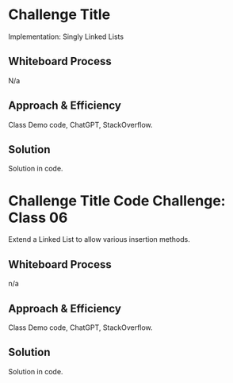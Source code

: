 # Challenge Title
<!-- Description of the challenge -->
Implementation: Singly Linked Lists
## Whiteboard Process
<!-- Embedded whiteboard image -->
N/a

## Approach & Efficiency
<!-- What approach did you take? Why? What is the Big O space/time for this approach? -->
Class Demo code, ChatGPT, StackOverflow.

## Solution
<!-- Show how to run your code, and examples of it in action -->
Solution in code.


# Challenge Title Code Challenge: Class 06
<!-- Description of the challenge -->
Extend a Linked List to allow various insertion methods.

## Whiteboard Process
<!-- Embedded whiteboard image -->
n/a

## Approach & Efficiency
<!-- What approach did you take? Why? What is the Big O space/time for this approach? -->
Class Demo code, ChatGPT, StackOverflow.

## Solution
<!-- Show how to run your code, and examples of it in action -->
Solution in code.